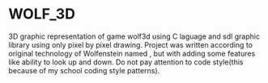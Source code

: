 # WOLF_3D
3D graphic representation of game wolf3d using C laguage and sdl graphic library using only pixel by pixel drawing.
Project was written according to original technology of Wolfenstein named <Raycasting>, 
but with adding some features like ability to look up and down.
Do not pay attention to code style(this because of my school coding style patterns).
